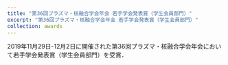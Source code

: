 ```yaml
---
title: "第36回プラズマ・核融合学会年会 若手学会発表賞（学生会員部門）"
excerpt: "第36回プラズマ・核融合学会年会 若手学会発表賞（学生会員部門）"
collection: awards
---
```


2019年11月29日-12月2日に開催された第36回プラズマ・核融合学会年会において若手学会発表賞（学生会員部門）を受賞．